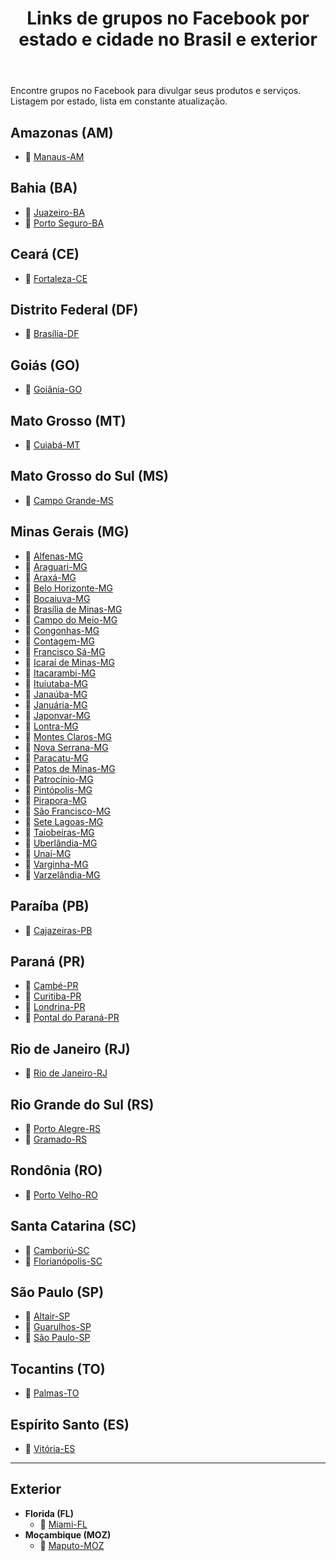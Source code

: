 <header>
  <h1>Links de grupos no Facebook por estado e cidade no Brasil e exterior</h1>
</header>

<p>
  Encontre grupos no Facebook para divulgar seus produtos e serviços. 
  Listagem por estado, lista em constante atualização.
</p>

<section>
  <h2>Amazonas (AM)</h2>
  <ul>
    <li>🔗 <a href="https://www.facebook.com/groups/manausamazonasbrasill/" target="_blank">Manaus-AM</a></li>
  </ul>
</section>

<section>
  <h2>Bahia (BA)</h2>
  <ul>
    <li>🔗 <a href="https://www.facebook.com/groups/juazeirobahiabrasil/" target="_blank">Juazeiro-BA</a></li>
    <li>🔗 <a href="https://www.facebook.com/groups/portosegurobrasil/" target="_blank">Porto Seguro-BA</a></li>
  </ul>
</section>

<section>
  <h2>Ceará (CE)</h2>
  <ul>
    <li>🔗 <a href="https://www.facebook.com/groups/fortalezacebrasil/" target="_blank">Fortaleza-CE</a></li>
  </ul>
</section>

<section>
  <h2>Distrito Federal (DF)</h2>
  <ul>
    <li>🔗 <a href="https://www.facebook.com/groups/brasiliadfbrasil/" target="_blank">Brasília-DF</a></li>
  </ul>
</section>

<section>
  <h2>Goiás (GO)</h2>
  <ul>
    <li>🔗 <a href="https://www.facebook.com/groups/goianiagoiasbrasil/" target="_blank">Goiânia-GO</a></li>
  </ul>
</section>

<section>
  <h2>Mato Grosso (MT)</h2>
  <ul>
    <li>🔗 <a href="https://www.facebook.com/groups/cuiababrasil/" target="_blank">Cuiabá-MT</a></li>
  </ul>
</section>

<section>
  <h2>Mato Grosso do Sul (MS)</h2>
  <ul>
    <li>🔗 <a href="https://www.facebook.com/groups/campograndematogrossosul/" target="_blank">Campo Grande-MS</a></li>
  </ul>
</section>

<section>
  <h2>Minas Gerais (MG)</h2>
  <ul>
    <li>🔗 <a href="https://www.facebook.com/groups/alfenasminasgeraisbrasil/" target="_blank">Alfenas-MG</a></li>
    <li>🔗 <a href="https://www.facebook.com/groups/araguariminasgeraisbrasil/" target="_blank">Araguari-MG</a></li>
    <li>🔗 <a href="https://www.facebook.com/groups/araxaminasgeraisbrasil/" target="_blank">Araxá-MG</a></li>
    <li>🔗 <a href="https://www.facebook.com/groups/belohorizonteminasgerais/" target="_blank">Belo Horizonte-MG</a></li>
    <li>🔗 <a href="https://www.facebook.com/groups/bocaiuvamgbrasil/" target="_blank">Bocaiuva-MG</a></li>
    <li>🔗 <a href="https://www.facebook.com/groups/brasiliademinasmg/" target="_blank">Brasília de Minas-MG</a></li>
    <li>🔗 <a href="https://www.facebook.com/groups/campodomeiominasgerais/" target="_blank">Campo do Meio-MG</a></li>
    <li>🔗 <a href="https://www.facebook.com/groups/congonhasminasgerais/" target="_blank">Congonhas-MG</a></li>
    <li>🔗 <a href="https://www.facebook.com/groups/contagemminasgeraisbrasil/" target="_blank">Contagem-MG</a></li>
    <li>🔗 <a href="https://www.facebook.com/groups/franciscosaminasgeraisbrasil/" target="_blank">Francisco Sá-MG</a></li>
    <li>🔗 <a href="https://www.facebook.com/groups/icaraideminasmgbrasil/" target="_blank">Icaraí de Minas-MG</a></li>
    <li>🔗 <a href="https://www.facebook.com/groups/itacarambinortedeminas/" target="_blank">Itacarambi-MG</a></li>
    <li>🔗 <a href="https://www.facebook.com/groups/ituiutabaminasgeraisbrasil/" target="_blank">Ituiutaba-MG</a></li>
    <li>🔗 <a href="https://www.facebook.com/groups/janaubaminasgeraisbrasil/" target="_blank">Janaúba-MG</a></li>
    <li>🔗 <a href="https://www.facebook.com/groups/januariaminasgerais/" target="_blank">Januária-MG</a></li>
    <li>🔗 <a href="https://www.facebook.com/groups/japonvarmg/" target="_blank">Japonvar-MG</a></li>
    <li>🔗 <a href="https://www.facebook.com/groups/lontramgbrasil/" target="_blank">Lontra-MG</a></li>
    <li>🔗 <a href="https://www.facebook.com/groups/montesclarosnortedeminas/" target="_blank">Montes Claros-MG</a></li>
    <li>🔗 <a href="https://www.facebook.com/groups/novaserranamg/" target="_blank">Nova Serrana-MG</a></li>
    <li>🔗 <a href="https://www.facebook.com/groups/paracatubrasil/" target="_blank">Paracatu-MG</a></li>
    <li>🔗 <a href="https://www.facebook.com/groups/patosdeminasminasgerais/" target="_blank">Patos de Minas-MG</a></li>
    <li>🔗 <a href="https://www.facebook.com/groups/patrociniominasgeraisbrasil/" target="_blank">Patrocínio-MG</a></li>
    <li>🔗 <a href="https://www.facebook.com/groups/pintopolisminasgeraisbrasil/" target="_blank">Pintópolis-MG</a></li>
    <li>🔗 <a href="https://www.facebook.com/groups/piraporaminasgerais/" target="_blank">Pirapora-MG</a></li>
    <li>🔗 <a href="https://www.facebook.com/groups/saofranciscominasgerais/" target="_blank">São Francisco-MG</a></li>
    <li>🔗 <a href="https://www.facebook.com/groups/setelagoasminasgeraisbrasil/" target="_blank">Sete Lagoas-MG</a></li>
    <li>🔗 <a href="https://www.facebook.com/groups/taiobeirasminasgeraisbrasil/" target="_blank">Taiobeiras-MG</a></li>
    <li>🔗 <a href="https://www.facebook.com/groups/uberlandiamgbrasil/" target="_blank">Uberlândia-MG</a></li>
    <li>🔗 <a href="https://www.facebook.com/groups/unaiminasgeraisbrasil/" target="_blank">Unaí-MG</a></li>
    <li>🔗 <a href="https://www.facebook.com/groups/varginhamgbrasil/" target="_blank">Varginha-MG</a></li>
    <li>🔗 <a href="https://www.facebook.com/groups/varzelandiamgbrasil/" target="_blank">Varzelândia-MG</a></li>
  </ul>
</section>

<section>
  <h2>Paraíba (PB)</h2>
  <ul>
    <li>🔗 <a href="https://www.facebook.com/groups/cajazeirasparaiba/" target="_blank">Cajazeiras-PB</a></li>
  </ul>
</section>

<section>
  <h2>Paraná (PR)</h2>
  <ul>
    <li>🔗 <a href="https://www.facebook.com/groups/cambeparanabrasil/" target="_blank">Cambé-PR</a></li>
    <li>🔗 <a href="https://www.facebook.com/groups/curitibaparanabrasil/" target="_blank">Curitiba-PR</a></li>
    <li>🔗 <a href="https://www.facebook.com/groups/londrinaparanabrasil/" target="_blank">Londrina-PR</a></li>
    <li>🔗 <a href="https://www.facebook.com/groups/pontalparanabrasil/" target="_blank">Pontal do Paraná-PR</a></li>
  </ul>
</section>

<section>
  <h2>Rio de Janeiro (RJ)</h2>
  <ul>
    <li>🔗 <a href="https://www.facebook.com/groups/riodejaneirobrasil/" target="_blank">Rio de Janeiro-RJ</a></li>
  </ul>
</section>

<section>
  <h2>Rio Grande do Sul (RS)</h2>
  <ul>
    <li>🔗 <a href="https://www.facebook.com/groups/portoalegreriograndedosulbrasil/" target="_blank">Porto Alegre-RS</a></li>
    <li>🔗 <a href="https://www.facebook.com/groups/gramadoriograndedosulbrasil/" target="_blank">Gramado-RS</a></li>
  </ul>
</section>

<section>
  <h2>Rondônia (RO)</h2>
  <ul>
    <li>🔗 <a href="https://www.facebook.com/groups/portovelhorobrasil/" target="_blank">Porto Velho-RO</a></li>
  </ul>
</section>

<section>
  <h2>Santa Catarina (SC)</h2>
  <ul>
    <li>🔗 <a href="https://www.facebook.com/groups/camboriuscbrasil/" target="_blank">Camboriú-SC</a></li>
    <li>🔗 <a href="https://www.facebook.com/groups/florianopolissantacatarina/" target="_blank">Florianópolis-SC</a></li>
  </ul>
</section>

<section>
  <h2>São Paulo (SP)</h2>
  <ul>
    <li>🔗 <a href="https://www.facebook.com/groups/altairsp/" target="_blank">Altair-SP</a></li>
    <li>🔗 <a href="https://www.facebook.com/groups/guarulhosaopaulobrasil/" target="_blank">Guarulhos-SP</a></li>
    <li>🔗 <a href="https://www.facebook.com/groups/saopaulobrazil/" target="_blank">São Paulo-SP</a></li>
  </ul>
</section>

<section>
  <h2>Tocantins (TO)</h2>
  <ul>
    <li>🔗 <a href="https://www.facebook.com/groups/palmastobrasil/" target="_blank">Palmas-TO</a></li>
  </ul>
</section>

<section>
  <h2>Espírito Santo (ES)</h2>
  <ul>
    <li>🔗 <a href="https://www.facebook.com/groups/vitoriaespiritosantobrasil/" target="_blank">Vitória-ES</a></li>
  </ul>
</section>

<hr>

<section>
  <h2>Exterior</h2>
  <ul>
    <li>
      <strong>Florida (FL)</strong>
      <ul>
        <li>🔗 <a href="https://www.facebook.com/groups/miamifloridaeua/" target="_blank">Miami-FL</a></li>
      </ul>
    </li>
    <li>
      <strong>Moçambique (MOZ)</strong>
      <ul>
        <li>🔗 <a href="https://www.facebook.com/groups/maputomocambique/" target="_blank">Maputo-MOZ</a></li>
      </ul>
    </li>
  </ul>
</section>